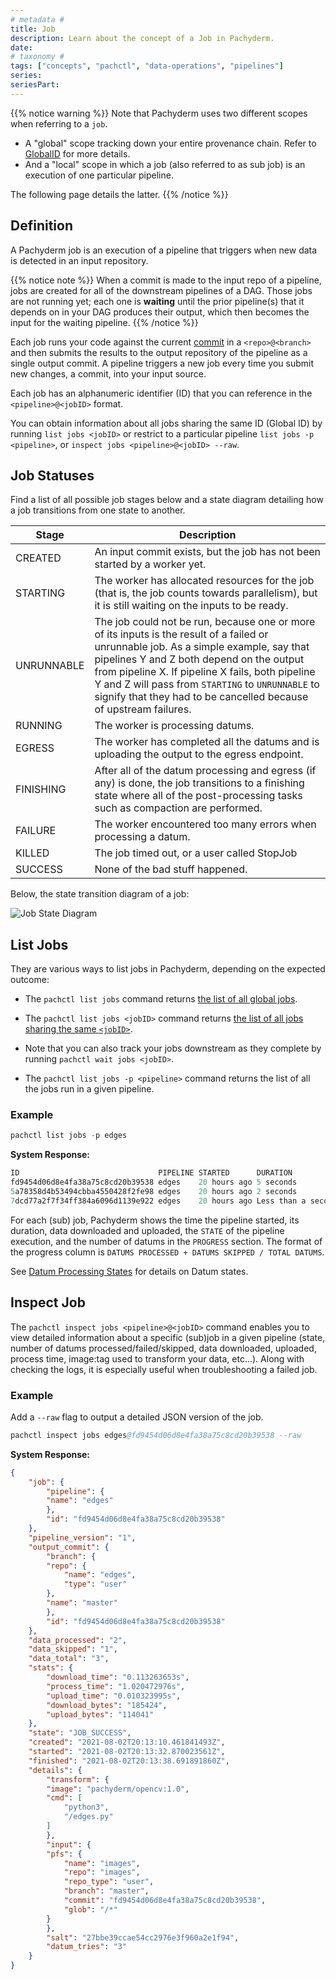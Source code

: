 ```yaml
---
# metadata # 
title: Job
description: Learn about the concept of a Job in Pachyderm. 
date: 
# taxonomy #
tags: ["concepts", "pachctl", "data-operations", "pipelines"]
series:
seriesPart:
--- 
```


{{% notice warning %}}
Note that Pachyderm uses two different scopes when referring to a `job`. 

- A "global" scope tracking down your entire provenance chain. Refer to [GlobalID](../../advanced-concepts/globalID) for more details.
- And a "local" scope in which a job (also referred to as sub job) is an execution of one particular pipeline. 

The following page details the latter. 
{{% /notice %}}

## Definition

A Pachyderm job is an execution of a pipeline that triggers
when new data is detected in an input repository. 

{{% notice note %}}
When a commit is made to the input repo of a pipeline, jobs are created for all of the downstream pipelines of a DAG. Those jobs are not running yet; each one is **waiting** until the prior pipeline(s) that it depends on in your DAG produces their output, which then becomes the input for the waiting pipeline.
{{% /notice %}}

Each job runs your code against the current [commit](../../data-concepts/commit/#commit) in a `<repo>@<branch>` and
then submits the results to the output repository of the pipeline as a single output commit. 
A pipeline triggers a new job every time you submit new changes, a commit, into your
input source.

Each job has an alphanumeric identifier (ID) that you can reference in the `<pipeline>@<jobID>` format.

You can obtain information about all jobs sharing the same ID (Global ID) by running `list jobs <jobID>` or restrict to a particular pipeline `list jobs -p <pipeline>`, or `inspect jobs <pipeline>@<jobID> --raw`.

## Job Statuses
Find a list of all possible job stages below and a state diagram detailing how a job transitions from one state to another.

| Stage     | Description  |
| --------- | ------------ |
|CREATED| An input commit exists, but the job has not been started by a worker yet.|
|STARTING| The worker has allocated resources for the job (that is, the job counts towards parallelism), but it is still waiting on the inputs to be ready.|
|UNRUNNABLE|The job could not be run, because one or more of its inputs is the result of a failed or unrunnable job. As a simple example, say that pipelines Y and Z both depend on the output from pipeline X.  If pipeline X fails, both pipeline Y and Z will pass from `STARTING` to `UNRUNNABLE` to signify that they had to be cancelled because of upstream failures.|
|RUNNING|The worker is processing datums.|
|EGRESS|The worker has completed all the datums and is uploading the output to the egress endpoint.|
|FINISHING| After all of the datum processing and egress (if any) is done, the job transitions to a finishing state where all of the post-processing tasks such as compaction are performed.|
|FAILURE|The worker encountered too many errors when processing a datum.|
|KILLED|The job timed out, or a user called StopJob|
|SUCCESS| None of the bad stuff happened.|

Below, the state transition diagram of a job: 

![Job State Diagram](../../images/job-state-diagram.png)

## List Jobs
They are various ways to list jobs in Pachyderm, depending on the expected outcome:

- The `pachctl list jobs` command returns [the list of all global jobs](../../advanced-concepts/globalID/#list-all-global-commits-and-global-jobs). 

- The `pachctl list jobs <jobID>` command returns [the list of all jobs sharing the same `<jobID>`](../../advanced-concepts/globalID/#list-all-commits-and-jobs-with-a-global-id). 

- Note that you can also track your jobs downstream as they complete by running `pachctl wait jobs <jobID>`. 

- The `pachctl list jobs -p <pipeline>` command returns the list of all the jobs run in a given pipeline.

###  Example
```s
pachctl list jobs -p edges
```

**System Response:**

```s
ID                               PIPELINE STARTED      DURATION           RESTART PROGRESS  DL       UL       STATE
fd9454d06d8e4fa38a75c8cd20b39538 edges    20 hours ago 5 seconds          0       2 + 1 / 3 181.1KiB 111.4KiB success
5a78358d4b53494cbba4550428f2fe98 edges    20 hours ago 2 seconds          0       1 + 0 / 1 57.27KiB 22.22KiB success
7dcd77a2f7f34ff384a6096d1139e922 edges    20 hours ago Less than a second 0       0 + 0 / 0 0B       0B       success
```

For each (sub) job, Pachyderm shows the time the pipeline started, its duration, data downloaded and uploaded, the `STATE` of the pipeline execution, and the number of datums in the `PROGRESS` section. The format of the progress column is `DATUMS PROCESSED + DATUMS SKIPPED / TOTAL DATUMS`.

See [Datum Processing States](../../../concepts/pipeline-concepts/datum/datum-processing-states/) for details on Datum states.

## Inspect Job
The `pachctl inspect jobs <pipeline>@<jobID>` command enables you to view detailed
information about a specific (sub)job in a given pipeline (state, number of datums processed/failed/skipped, data downloaded, uploaded,
process time, image:tag used to transform your data, etc...). Along with checking the logs, it is especially useful when troubleshooting a failed job.


### Example
Add a `--raw` flag to output a detailed JSON version of the job.

```s
pachctl inspect jobs edges@fd9454d06d8e4fa38a75c8cd20b39538 --raw
```

**System Response:**

```json
{
    "job": {
        "pipeline": {
        "name": "edges"
        },
        "id": "fd9454d06d8e4fa38a75c8cd20b39538"
    },
    "pipeline_version": "1",
    "output_commit": {
        "branch": {
        "repo": {
            "name": "edges",
            "type": "user"
        },
        "name": "master"
        },
        "id": "fd9454d06d8e4fa38a75c8cd20b39538"
    },
    "data_processed": "2",
    "data_skipped": "1",
    "data_total": "3",
    "stats": {
        "download_time": "0.113263653s",
        "process_time": "1.020472976s",
        "upload_time": "0.010323995s",
        "download_bytes": "185424",
        "upload_bytes": "114041"
    },
    "state": "JOB_SUCCESS",
    "created": "2021-08-02T20:13:10.461841493Z",
    "started": "2021-08-02T20:13:32.870023561Z",
    "finished": "2021-08-02T20:13:38.691891860Z",
    "details": {
        "transform": {
        "image": "pachyderm/opencv:1.0",
        "cmd": [
            "python3",
            "/edges.py"
        ]
        },
        "input": {
        "pfs": {
            "name": "images",
            "repo": "images",
            "repo_type": "user",
            "branch": "master",
            "commit": "fd9454d06d8e4fa38a75c8cd20b39538",
            "glob": "/*"
        }
        },
        "salt": "27bbe39ccae54cc2976e3f960a2e1f94",
        "datum_tries": "3"
    }
}
```



